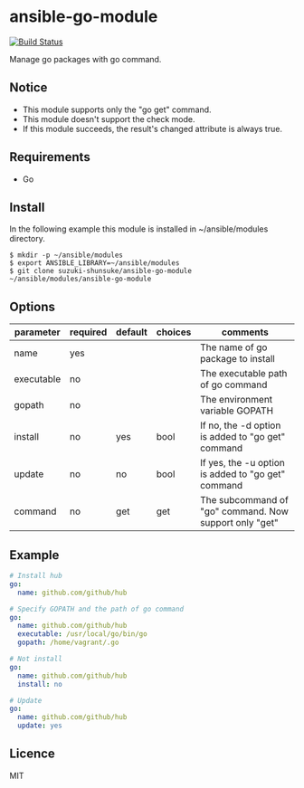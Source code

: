 # ansible-go-module

[![Build Status](https://travis-ci.org/suzuki-shunsuke/ansible-go-module.svg?branch=master)](https://travis-ci.org/suzuki-shunsuke/ansible-go-module)

Manage go packages with go command.

## Notice

* This module supports only the "go get" command.
* This module doesn't support the check mode.
* If this module succeeds, the result's changed attribute is always true.

## Requirements

* Go

## Install

In the following example this module is installed in ~/ansible/modules directory.

```
$ mkdir -p ~/ansible/modules
$ export ANSIBLE_LIBRARY=~/ansible/modules
$ git clone suzuki-shunsuke/ansible-go-module ~/ansible/modules/ansible-go-module
```

## Options

parameter | required | default | choices | comments
--- | --- | --- | --- | ---
name | yes | | | The name of go package to install
executable | no | | | The executable path of go command
gopath | no | | | The environment variable GOPATH
install | no | yes | bool | If no, the -d option is added to "go get" command
update | no | no | bool | If yes, the -u option is added to "go get" command
command | no | get | get | The subcommand of "go" command. Now support only "get"

## Example

```yaml
# Install hub
go:
  name: github.com/github/hub

# Specify GOPATH and the path of go command
go:
  name: github.com/github/hub
  executable: /usr/local/go/bin/go
  gopath: /home/vagrant/.go

# Not install
go:
  name: github.com/github/hub
  install: no

# Update
go:
  name: github.com/github/hub
  update: yes
```

## Licence

MIT

